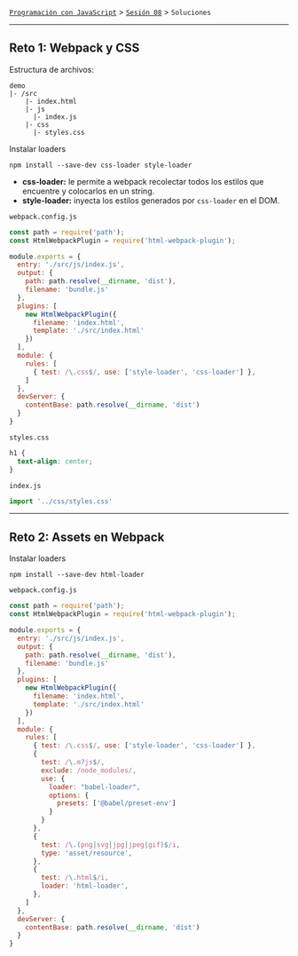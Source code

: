 [`Programación con JavaScript`](../../Readme.md) > [`Sesión 08`](../Readme.md) > `Soluciones`

---

## Reto 1: Webpack y CSS

Estructura de archivos:

```
demo
|- /src
    |- index.html
    |- js
      |- index.js
    |- css
      |- styles.css
```

Instalar loaders

```text
npm install --save-dev css-loader style-loader
```

- **css-loader:** le permite a webpack recolectar todos los estilos que encuentre y colocarlos en un string.
- **style-loader:** inyecta los estilos generados por `css-loader` en el DOM.

`webpack.config.js`

```javascript
const path = require('path');
const HtmlWebpackPlugin = require('html-webpack-plugin');

module.exports = {
  entry: './src/js/index.js',
  output: {
    path: path.resolve(__dirname, 'dist'),
    filename: 'bundle.js'
  },
  plugins: [
    new HtmlWebpackPlugin({
      filename: 'index.html',
      template: './src/index.html'
    })
  ],
  module: {
    rules: [
      { test: /\.css$/, use: ['style-loader', 'css-loader'] },
    ]
  },
  devServer: {
    contentBase: path.resolve(__dirname, 'dist')
  }
}
```

`styles.css`

```css
h1 {
  text-align: center;
}
```

`index.js`

```javascript
import '../css/styles.css'
```

---

## Reto 2: Assets en Webpack

Instalar loaders

```text
npm install --save-dev html-loader
```

`webpack.config.js`

```javascript
const path = require('path');
const HtmlWebpackPlugin = require('html-webpack-plugin');

module.exports = {
  entry: './src/js/index.js',
  output: {
    path: path.resolve(__dirname, 'dist'),
    filename: 'bundle.js'
  },
  plugins: [
    new HtmlWebpackPlugin({
      filename: 'index.html',
      template: './src/index.html'
    })
  ],
  module: {
    rules: [
      { test: /\.css$/, use: ['style-loader', 'css-loader'] },
      {
        test: /\.m?js$/,
        exclude: /node_modules/,
        use: {
          loader: "babel-loader",
          options: {
            presets: ['@babel/preset-env']
          }
        }
      },
      {
        test: /\.(png|svg|jpg|jpeg|gif)$/i, 
        type: 'asset/resource',
      },
      {
        test: /\.html$/i,
        loader: 'html-loader',
      },
    ]
  },
  devServer: {
    contentBase: path.resolve(__dirname, 'dist')
  }
}
```
